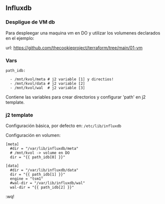 ## Influxdb 

### Despligue de VM db

Para despleegar una maquina vm en DO y utilizar los volumenes declarados en el ejemplo:

url: https://github.com/thecookieproject/terraform/tree/main/01-vm 


### Vars 

```
path_idb:

  - /mnt/kvol/meta # j2 variable [1] y directios! 
  - /mnt/kvol/data # j2 variable [2]
  - /mnt/kvol/wal  # j2 variable [3]

```

Contiene las variables para crear directorios y configurar 'path' en j2 template. 

### j2 template

Configuración básica, por defecto en: `/etc/lib/influxdb`

Configuración en volumen: 

```
[meta]
  #dir = "/var/lib/influxdb/meta"
  # /mnt/kvol -> volume en DO 
  dir = "{{ path_idb[0] }}"

[data]
  #dir = "/var/lib/influxdb/data"
  dir = "{{ path_idb[1] }}"
  engine = "tsm1"
  #wal-dir = "/var/lib/influxdb/wal"
  wal-dir = "{{ path_idb[2] }}"

```

:wq!
